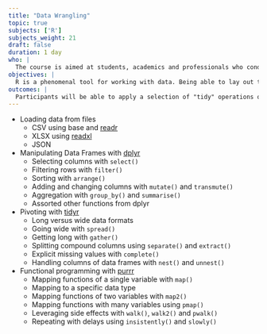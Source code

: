```yaml
---
title: "Data Wrangling"
topic: true
subjects: ['R']
subjects_weight: 21
draft: false
duration: 1 day
who: |
  The course is aimed at students, academics and professionals who conduct data analysis using other tools like Excel. It's assumed that participants already have some familiarity with R.
objectives: |
  R is a phenomenal tool for working with data. Being able to lay out the steps in an analysis as a script means that the analysis is repeatable and can also be version controlled.  One of the first steps in any analysis is the preparation of the data. Three R packages (dplyr, tidyr and purrr) expose an wide range of functionality to aid in the data preparation process.
outcomes: |
  Participants will be able to apply a selection of "tidy" operations on data using the dplyr, tidyr and purrr packages.
---
```


<!--
	- Data Types
  * Categorical
  * Continuous
  * Missing
  * Censored
- Gathering Data
  * Observational versus Experimental Data
  * Longitudinal Study
  * Cross-Sectional Study
- Data Sources
- Getting Data into R
  * CSV and other delimited files
    - Using `readr`
    - Writing to a delimited file
  * Spreadsheets
  * SQL
    - Accessing a Database from R
    - Using sqldf
- What are "tidy data"?
- Introduction to `dplyr`
  * `select()` and `rename()`
  * `filter()` and `slice()`
  * `arrange()`
  * `mutate()` and `transmute()`
  * `group_by()`
  * `summarise()`
  * `sample_n()` and `sample_frac()`
  * `distinct()`
  * Learning to love the `%>%` pipe: chaining operations
- Introduction to `tidyr`
  * `gather()`
  * `separate()` and `extract()`
  * `spread()`
- Storing Data in Native R Format
  * RDS
  * RData
  
 ## Resources
 
 - Hadley Wickham. [Tidy data](https://www.jstatsoft.org/index.php/jss/article/view/v059i10/v59i10.pdf). The Journal of Statistical Software, vol. 59, 2014.
-->

- Loading data from files
	- CSV using base and [readr](https://github.com/tidyverse/readr)
	- XLSX using [readxl](https://github.com/tidyverse/readxl)
	- JSON
- Manipulating Data Frames with [dplyr](https://github.com/tidyverse/dplyr)
	- Selecting columns with `select()`
	- Filtering rows with `filter()`
	- Sorting with `arrange()`
	- Adding and changing columns with `mutate()` and `transmute()`
	- Aggregation with `group_by()` and `summarise()`
	- Assorted other functions from dplyr
- Pivoting with [tidyr](https://github.com/tidyverse/tidyr)
	- Long versus wide data formats
	- Going wide with `spread()`
	- Getting long with `gather()`
	- Splitting compound columns using `separate()` and `extract()`
	- Explicit missing values with `complete()`
	- Handling columns of data frames with `nest()` and `unnest()`
- Functional programming with [purrr](https://github.com/tidyverse/purrr)
	- Mapping functions of a single variable with `map()`
	- Mapping to a specific data type
	- Mapping functions of two variables with `map2()`
	- Mapping functions with many variables using `pmap()`
	- Leveraging side effects with `walk()`, `walk2()` and `pwalk()`
	- Repeating with delays using `insistently()` and `slowly()`